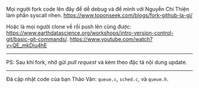 Mọi người fork code lên đây để dễ debug và để mình với Nguyễn Chí Thiện làm phần syscall nhen. 
 https://www.toponseek.com/blogs/fork-github-la-gi/

Hoặc là mọi người clone về rồi push lên cũng được:   https://www.earthdatascience.org/workshops/intro-version-control-git/basic-git-commands/.
https://www.youtube.com/watch?v=QE_mkDiu4hE

---

PS: Sau khi fork, nhớ gửi *pull request* và kèm theo đặc tả nội dung update. 

---

Đã cập nhật code của bạn Thảo Vân: `queue.c`, `sched.c`, và `queue.h`.
